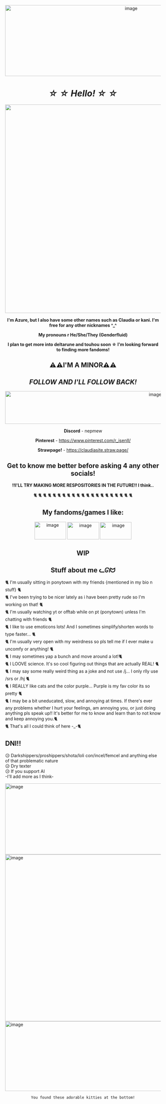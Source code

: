 <div align="center">


<img width="800" height="230" alt="image" src="https://github.com/user-attachments/assets/e7f4295d-a6ca-4738-bbea-fb81f9635682" />


# *☆ ☆ Hello! ☆ ☆*


<img width="1200" height="675" alt="image" src="https://github.com/user-attachments/assets/6020d829-6da2-41a8-80ef-f46fc07619c9" />



**I'm Azure, but I also have some other names such as Claudia or kani. I'm free for any other nicknames ^_^**

**My pronouns r He/She/They (Genderfluid)** <br>

**I plan to get more into deltarune and touhou soon  ☆  I'm looking forward to finding more fandoms!** <br>



## ⚠️⚠️I'M A MINOR⚠️⚠️
## *FOLLOW AND I'LL FOLLOW BACK!*


<img width="955" height="106" alt="image" src="https://github.com/user-attachments/assets/c969092a-80ca-4bc0-b2ba-df0b6d4530b4" />



**Discord** - nepmew

**Pinterest** - https://www.pinterest.com/r_isenII/

**Strawpage!** - https://claudiasite.straw.page/

## Get to know me better before asking 4 any other socials!

**!!I'LL TRY MAKING MORE RESPOSITORIES IN THE FUTURE!! I think..**

 🐈  🐈  🐈  🐈  🐈  🐈  🐈  🐈  🐈  🐈  🐈  🐈  🐈  🐈  🐈  🐈  🐈  🐈  🐈  🐈  🐈

## My fandoms/games I like:

<img width="102" height="57" alt="image" src="https://github.com/user-attachments/assets/511ee8d7-4521-4f83-ad61-3050a3ac1ca1" /> <img width="103" height="56" alt="image" src="https://github.com/user-attachments/assets/fc528cbf-2ff3-40a3-937b-dde171f01fd4" /> <img width="102" height="56" alt="image" src="https://github.com/user-attachments/assets/4398e10b-615e-44a7-a8f8-4b4093c758b5" />

## WIP

## Stuff about me ᓚᘏᗢ

</div>

🐈 I'm usually sitting in ponytown with my friends {mentioned in my bio n stuff} 🐈<br>
🐈 I've been trying to be nicer lately as i have been pretty rude so I'm working on that! 🐈<br>
🐈 I'm usually watching yt or offtab while on pt (ponytown) unless I'm chatting with friends 🐈<br>
🐈 I like to use emoticons lots! And I sometimes simplify/shorten words to type faster... 🐈<br>
🐈 I'm usually very open with my weirdness so pls tell me if I ever make u uncomfy or anything! 🐈<br>
🐈 I may sometimes yap a bunch and move around a lot!🐈<br>
🐈 I LOOVE science. It's so cool figuring out things that are actually REAL! 🐈<br>
🐈 I may say some really weird thing as a joke and not use /j... I only rlly use /srs or /hj 🐈<br>
🐈 I REALLY like cats and the color purple... Purple is my fav color its so pretty 🐈<br>
🐈 I may be a bit uneducated, slow, and annoying at times. If there's ever any problems whether I hurt your feelings, am annoying you, or just doing anything pls speak up!! It's better for me to know and learn than to not know and keep annoying you.🐈<br>
🐈 That's all I could think of here -_-🐈<br>

## DNI!!

😥 Darkshippers/proshippers/shota/loli con/incel/femcel and anything else of that problematic nature<br>
😥 Dry texter<br>
😥 If you support AI<br>
 -I'll add more as I think- <br>



<img width="800" height="230" alt="image" src="https://github.com/user-attachments/assets/f47197f9-4381-453b-acaa-92c42727ce0a" />



<img width="960" height="540" alt="image" src="https://github.com/user-attachments/assets/6e171f89-5e30-4f52-abba-d9a6ce3c8ee1" />



<img width="864" height="226" alt="image" src="https://github.com/user-attachments/assets/505acf3c-d532-482b-8faa-0a1614c82c89" />



<div align="center">

`You found these adorable kitties at the bottom!` <br>



<!--
**Davestridersjuice/Davestridersjuice** is a ✨ _special_ ✨ repository because its `README.md` (this file) appears on your GitHub profile.

Here are some ideas to get you started:

- 🔭 I’m currently working on ...
- 🌱 I’m currently learning ...
- 👯 I’m looking to collaborate on ...
- 🤔 I’m looking for help with ...
- 💬 Ask me about ...
- 📫 How to reach me: ...
- 😄 Pronouns: ...
- ⚡ Fun fact: ...
-->
